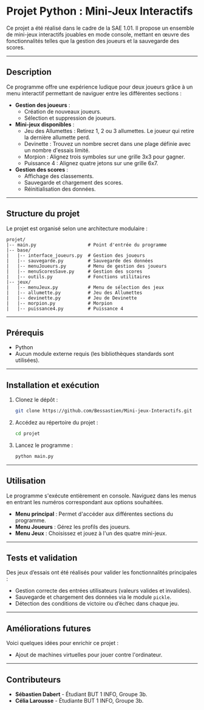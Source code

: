# Projet Python : Mini-Jeux Interactifs

Ce projet a été réalisé dans le cadre de la SAE 1.01. Il propose un ensemble de mini-jeux interactifs jouables en mode console, mettant en œuvre des fonctionnalités telles que la gestion des joueurs et la sauvegarde des scores.

---

## **Description**
Ce programme offre une expérience ludique pour deux joueurs grâce à un menu interactif permettant de naviguer entre les différentes sections :

- **Gestion des joueurs** :
  - Création de nouveaux joueurs.
  - Sélection et suppression de joueurs.
- **Mini-jeux disponibles** :
  - Jeu des Allumettes : Retirez 1, 2 ou 3 allumettes. Le joueur qui retire la dernière allumette perd.
  - Devinette : Trouvez un nombre secret dans une plage définie avec un nombre d'essais limité.
  - Morpion : Alignez trois symboles sur une grille 3x3 pour gagner.
  - Puissance 4 : Alignez quatre jetons sur une grille 6x7.
- **Gestion des scores** :
  - Affichage des classements.
  - Sauvegarde et chargement des scores.
  - Réinitialisation des données.

---

## **Structure du projet**
Le projet est organisé selon une architecture modulaire :

```
projet/
|-- main.py                   # Point d'entrée du programme
|-- base/
|   |-- interface_joueurs.py  # Gestion des joueurs
|   |-- sauvegarde.py         # Sauvegarde des données
|   |-- menuJoueurs.py        # Menu de gestion des joueurs
|   |-- menuScoresSave.py     # Gestion des scores
|   |-- outils.py             # Fonctions utilitaires
|-- jeux/
|   |-- menuJeux.py           # Menu de sélection des jeux
|   |-- allumette.py          # Jeu des Allumettes
|   |-- devinette.py          # Jeu de Devinette
|   |-- morpion.py            # Morpion
|   |-- puissance4.py         # Puissance 4
```

---

## **Prérequis**
- Python
- Aucun module externe requis (les bibliothèques standards sont utilisées).

---

## **Installation et exécution**
1. Clonez le dépôt :
   ```bash
   git clone https://github.com/Bessastien/Mini-jeux-Interactifs.git
   ```
2. Accédez au répertoire du projet :
   ```bash
   cd projet
   ```
3. Lancez le programme :
   ```bash
   python main.py
   ```

---

## **Utilisation**
Le programme s'exécute entièrement en console. Naviguez dans les menus en entrant les numéros correspondant aux options souhaitées.

- **Menu principal** : Permet d'accéder aux différentes sections du programme.
- **Menu Joueurs** : Gérez les profils des joueurs.
- **Menu Jeux** : Choisissez et jouez à l'un des quatre mini-jeux.

---

## **Tests et validation**
Des jeux d’essais ont été réalisés pour valider les fonctionnalités principales :

- Gestion correcte des entrées utilisateurs (valeurs valides et invalides).
- Sauvegarde et chargement des données via le module `pickle`.
- Détection des conditions de victoire ou d’échec dans chaque jeu.

---

## **Améliorations futures**
Voici quelques idées pour enrichir ce projet :

- Ajout de machines virtuelles pour jouer contre l'ordinateur.

---

## **Contributeurs**
- **Sébastien Dabert** - Étudiant BUT 1 INFO, Groupe 3b.
- **Célia Larousse** - Étudiante BUT 1 INFO, Groupe 3b.
